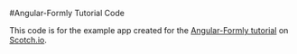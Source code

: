 #Angular-Formly Tutorial Code

This code is for the example app created for the [Angular-Formly tutorial](#) on [Scotch.io](https://scotch.io).